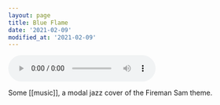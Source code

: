 ```yaml
---
layout: page
title: Blue Flame
date: '2021-02-09'
modified_at: '2021-02-09'
---
```


<audio controls="controls" src="/assets/audio/Blue Flame.mp3"></audio>

Some [[music]], a modal jazz cover of the Fireman Sam theme.
